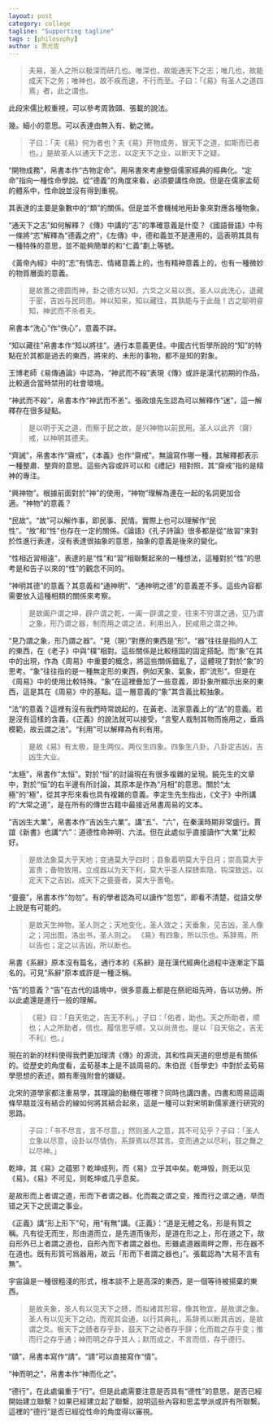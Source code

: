 ```yaml
---
layout: post
category: college
tagline: "Supporting tagline"
tags : [philosophy]
author : 贾光佐
---
```


> 夫易，圣人之所以极深而研几也。唯深也，故能通天下之志；唯几也，故能成天下之务；唯神也，故不疾而速，不行而至。子曰：「《易》有圣人之道四焉」者，此之谓也。

此段宋儒比較重視，可以參考周敦頤、張載的說法。

幾。細小的意思。可以表達由無入有、動之微。

> 子曰：「夫《易》何为者也？夫《易》开物成务，冒天下之道，如斯而已者也。」是故圣人以通天下之志，以定天下之业，以断天下之疑。

“開物成務”，帛書本作“古物定命”。用帛書來考慮整個儒家經典的經典化。“定命”指向一種性命學說。從“德義”的角度來看，必須要講性命說。但是在儒家孟荀的體系中，性命說並沒有得到重視。

其表達的主要是象數中的“類”的關係。但是並不會機械地用卦象來對應各種物象。

“通天下之志”如何解釋？《傳》中講的“志”的準確意義是什麼？《國語晉語》中有一條將“志”解釋為“德義之府”，《左傳》中，德和義並不是連用的，這表明其具有一種特殊的意思，並不能夠簡單的和“仁義”劃上等號。

《黃帝內經》中的“志”有情志、情緒意義上的，也有精神意義上的，也有一種微妙的物質層面的意義。

> 是故蓍之德圆而神，卦之德方以知，六爻之义易以贡。圣人以此洗心，退藏于密，吉凶与民同患。神以知来，知以藏往，其孰能与于此哉！古之聪明睿知，神武而不杀者夫。

帛書本“洗心”作“佚心”，意義不詳。

“知以藏往”帛書本作“知以將往”。通行本意義更佳。中國古代哲學所說的“知”的特點在於其都是過去的東西，將來的、未形的事物，都不是知的對象。

王博老師《易傳通論》中認為，“神武而不殺”表現《傳》或許是漢代初期的作品，比較適合當時禁刑的社會環境。

“神武而不殺”，帛書本作“神武而不恙”。張政烺先生認為可以解釋作“迷”，這一解釋存在很多疑點。

> 是以明于天之道，而察于民之故，是兴神物以前民用。圣人以此齐（齋）戒，以神明其德夫。

“齊誡”，帛書本作“齋戒”，《本義》也作“齋戒”。無論寫作哪一種，其解釋都表示一種整肅、整齊的意思。這些內容或許可以和《禮記》相對照，其“齋戒”指的是精神的專注。

“興神物”。根據前面對於“神”的使用，“神物”理解為連在一起的名詞更加合適。“神物”的意義？

“民故”。“故”可以解作事，即民事、民情。實際上也可以理解作“民性”。“故”和“性”也存在一定的關係。《論語》《孔子詩論》很多都是從“故習”來對於性進行表達，沒有表達很抽象的意思，抽象的意義是後來的變化。

“性相近習相遠”，表達的是“性”和“習”相聯繫起來的一種想法，這種對於“性”的思考是和告子以來的“性”的觀念不同的。

“神明其德”的意義？其意義和“通神明”、“通神明之德”的意義差不多。這些內容都需要放入這種相類的關係來考察。

> 是故阖户谓之坤，辟户谓之乾，一阖一辟谓之变，往来不穷谓之通，见乃谓之象，形乃谓之器，制而用之谓之法，利用出入，民咸用之谓之神。

“見乃謂之象，形乃謂之器”。“見（現）”對應的東西是“形”。“器”往往是指的人工的東西，在《老子》中與“樸”相對。這些關係是比較穩固的固定搭配。而“象”在其中的出現，作為《周易》中重要的概念，將這些關係錯亂了，這體現了對於“象”的思考。“象”往往指的是一種無定形的東西，例如天象、氣象，即“流形”。但是在《周易》中的使用比較特殊。“象”在這裡疊加了一些意義，即卦象所顯示出來的東西，這是其在《周易》中的基點。這一層意義的“象”其含義比較抽象。

“法”的意義？這裡有沒有我們時常說起的，在黃老、法家意義上的“法”的意義。若是沒有這樣的含義，《正義》的說法就可以接受，“言聖人裁制其物而施用之，垂爲模範，故云謂之法”。“利用”可以解釋為有利有用。

> 是故《易》有太极，是生两仪。两仪生四象。四象生八卦。八卦定吉凶，吉凶生大业。

“太極”，帛書作“太恒”。對於“恒”的討論現在有很多複雜的呈現。饒先生的文章中，對於“恒”的右半邊有所討論，其原本是作為“月相”的意思。關於“太極”的“極”，從其字形來看也具有複雜的意義。李定生先生指出，《文子》中所講的“大常之道”，是在所有的傳世古籍中最接近帛書周易的文本。

“吉凶生大業”，帛書本作“吉凶生六業”。講“五”、“六”，在秦漢時期非常盛行。賈誼《新書》也講“六”：道德性命神明、六法。但在此處似乎直接讀作“大業”比較好。

> 是故法象莫大乎天地；变通莫大乎四时；县象着明莫大乎日月；崇高莫大乎富贵；备物致用，立成器以为天下利，莫大乎圣人探赜索隐，钩深致远，以定天下之吉凶，成天下之亹亹者，莫大乎蓍龟。

“亹亹”，帛書本作“勿勿”。有的學者認為可以讀作“忽忽”，即看不清楚，從語文學上說是有可能的。

> 是故天生神物，圣人则之；天地变化，圣人效之；天垂象，见吉凶，圣人像之；河出图，洛出书，圣人则之。 《易》有四象，所以示也。系辞焉，所以告也；定之以吉凶，所以断也。

帛書《系辭》原本沒有篇名，通行本的《系辭》是在漢代經典化過程中逐漸定下篇名的。可見“系辭”原本或許是一種泛稱。

“告”的意義？“告”在古代的語境中，很多意義上都是在祭祀祖先時，告以功勞。所以此處還是進行一般的理解。

> 《易》曰：「自天佑之，吉无不利。」子曰：「佑者，助也。天之所助者，顺也；人之所助者，信也。履信思乎顺，又以尚贤也。是以『自天佑之，吉无不利』也。」

現在的新的材料使得我們更加理清《傳》的源流，其和性與天道的思想是有關係的。從歷史的角度看，孟荀基本上是不談周易的。朱伯崑《哲學史》中對於孟荀易學思想的表述，頗有牽強附會的嫌疑。

北宋的道學家都注重易學，其理論的動機在哪裡？同時也講四書。四書和周易這兩條早期並沒有結合的線如何將其結合起來，這是一種可以對宋明新儒家進行研究的思路。

> 子曰：「书不尽言，言不尽意。」然则圣人之意，其不可见乎？子曰：「圣人立象以尽意，设卦以尽情伪，系辞焉以尽其言。变而通之以尽利，鼓之舞之以尽神。」

乾坤，其《易》之蕴邪？乾坤成列，而《易》立乎其中矣。乾坤毁，则无以见《易》。《易》不可见，则乾坤或几乎息矣。

是故形而上者谓之道，形而下者谓之器。化而裁之谓之变，推而行之谓之通，举而错之天下之民谓之事业。

《正義》講“形上形下”句，用“有無”講。《正義》：“道是无體之名，形是有質之稱。凡有從无而生，形由道而立，是先道而後形，是道在形之上，形在道之下，故自形外已上者謂之道也，自形內而下者謂之器也。形雖處道器兩畔之際，形在器不在道也。旣有形質可爲器用，故云「形而下者謂之器也」”。張載認為“大易不言有無”。

宇宙論是一種很粗淺的形式，根本談不上是高深的東西，是一個等待被揚棄的東西。

> 是故夫象，圣人有以见天下之赜，而拟诸其形容，像其物宜，是故谓之象。圣人有以见天下之动，而观其会通，以行其典礼，系辞焉以断其吉凶，是故谓之爻。极天下之赜者存乎卦，鼓天下之动者存乎辞；化而裁之存乎变；推而行之存乎通；神而明之存乎其人；默而成之，不言而信，存乎德行。

“賾”，帛書本寫作“請”。“請”可以直接寫作“情”。

“神而明之”，帛書本作“神而化之”。

“德行”，在此處偏重于“行”。但是此處需要注意是否具有“德性”的意思，是否已經開始建立聯繫？如果已經建立起了聯繫，說明這些內容和思孟學派或許有所聯繫。這裡的“德行”是否已經從性命的角度得以審視。